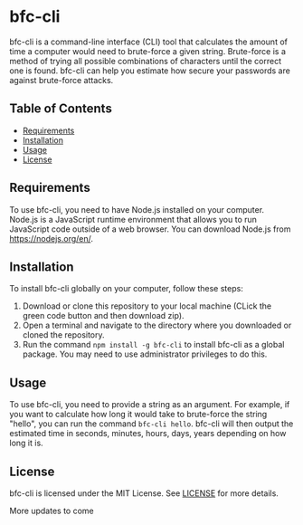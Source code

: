 # bfc-cli

bfc-cli is a command-line interface (CLI) tool that calculates the amount of time a computer would need to brute-force a given string. Brute-force is a method of trying all possible combinations of characters until the correct one is found. bfc-cli can help you estimate how secure your passwords are against brute-force attacks.

## Table of Contents

- [Requirements](#requirements)
- [Installation](#installation)
- [Usage](#usage)
- [License](#license)

## Requirements

To use bfc-cli, you need to have Node.js installed on your computer. Node.js is a JavaScript runtime environment that allows you to run JavaScript code outside of a web browser. You can download Node.js from https://nodejs.org/en/.

## Installation

To install bfc-cli globally on your computer, follow these steps:

1. Download or clone this repository to your local machine (CLick the green code button and then download zip).
2. Open a terminal and navigate to the directory where you downloaded or cloned the repository.
3. Run the command `npm install -g bfc-cli` to install bfc-cli as a global package. You may need to use administrator privileges to do this.

## Usage

To use bfc-cli, you need to provide a string as an argument. For example, if you want to calculate how long it would take to brute-force the string "hello", you can run the command `bfc-cli hello`. bfc-cli will then output the estimated time in seconds, minutes, hours, days, years depending on how long it is.

## License

bfc-cli is licensed under the MIT License. See [LICENSE](LICENSE) for more details.
  
  
More updates to come